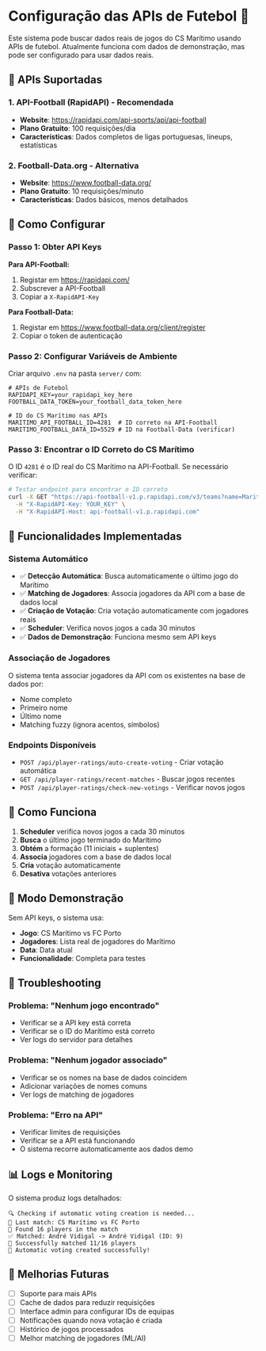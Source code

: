 # Configuração das APIs de Futebol 🏈

Este sistema pode buscar dados reais de jogos do CS Marítimo usando APIs de futebol. Atualmente funciona com dados de demonstração, mas pode ser configurado para usar dados reais.

## 🔧 APIs Suportadas

### 1. API-Football (RapidAPI) - Recomendada
- **Website**: https://rapidapi.com/api-sports/api/api-football
- **Plano Gratuito**: 100 requisições/dia
- **Características**: Dados completos de ligas portuguesas, lineups, estatísticas

### 2. Football-Data.org - Alternativa
- **Website**: https://www.football-data.org/
- **Plano Gratuito**: 10 requisições/minuto
- **Características**: Dados básicos, menos detalhados

## 🚀 Como Configurar

### Passo 1: Obter API Keys

**Para API-Football:**
1. Registar em https://rapidapi.com/
2. Subscrever a API-Football
3. Copiar a `X-RapidAPI-Key`

**Para Football-Data:**
1. Registar em https://www.football-data.org/client/register
2. Copiar o token de autenticação

### Passo 2: Configurar Variáveis de Ambiente

Criar arquivo `.env` na pasta `server/` com:

```env
# APIs de Futebol
RAPIDAPI_KEY=your_rapidapi_key_here
FOOTBALL_DATA_TOKEN=your_football_data_token_here

# ID do CS Marítimo nas APIs
MARITIMO_API_FOOTBALL_ID=4281  # ID correto na API-Football
MARITIMO_FOOTBALL_DATA_ID=5529 # ID na Football-Data (verificar)
```

### Passo 3: Encontrar o ID Correto do CS Marítimo

O ID `4281` é o ID real do CS Marítimo na API-Football. Se necessário verificar:

```bash
# Testar endpoint para encontrar o ID correto
curl -X GET "https://api-football-v1.p.rapidapi.com/v3/teams?name=Maritimo" \
  -H "X-RapidAPI-Key: YOUR_KEY" \
  -H "X-RapidAPI-Host: api-football-v1.p.rapidapi.com"
```

## 🎯 Funcionalidades Implementadas

### Sistema Automático
- ✅ **Detecção Automática**: Busca automaticamente o último jogo do Marítimo
- ✅ **Matching de Jogadores**: Associa jogadores da API com a base de dados local
- ✅ **Criação de Votação**: Cria votação automaticamente com jogadores reais
- ✅ **Scheduler**: Verifica novos jogos a cada 30 minutos
- ✅ **Dados de Demonstração**: Funciona mesmo sem API keys

### Associação de Jogadores
O sistema tenta associar jogadores da API com os existentes na base de dados por:
- Nome completo
- Primeiro nome
- Último nome
- Matching fuzzy (ignora acentos, símbolos)

### Endpoints Disponíveis
- `POST /api/player-ratings/auto-create-voting` - Criar votação automática
- `GET /api/player-ratings/recent-matches` - Buscar jogos recentes
- `POST /api/player-ratings/check-new-votings` - Verificar novos jogos

## 🔄 Como Funciona

1. **Scheduler** verifica novos jogos a cada 30 minutos
2. **Busca** o último jogo terminado do Marítimo
3. **Obtém** a formação (11 iniciais + suplentes)
4. **Associa** jogadores com a base de dados local
5. **Cria** votação automaticamente
6. **Desativa** votações anteriores

## 🧪 Modo Demonstração

Sem API keys, o sistema usa:
- **Jogo**: CS Marítimo vs FC Porto
- **Jogadores**: Lista real de jogadores do Marítimo
- **Data**: Data atual
- **Funcionalidade**: Completa para testes

## 🐛 Troubleshooting

### Problema: "Nenhum jogo encontrado"
- Verificar se a API key está correta
- Verificar se o ID do Marítimo está correto
- Ver logs do servidor para detalhes

### Problema: "Nenhum jogador associado"
- Verificar se os nomes na base de dados coincidem
- Adicionar variações de nomes comuns
- Ver logs de matching de jogadores

### Problema: "Erro na API"
- Verificar limites de requisições
- Verificar se a API está funcionando
- O sistema recorre automaticamente aos dados demo

## 📊 Logs e Monitoring

O sistema produz logs detalhados:
```
🔍 Checking if automatic voting creation is needed...
📅 Last match: CS Marítimo vs FC Porto
👥 Found 16 players in the match
✅ Matched: André Vidigal -> André Vidigal (ID: 9)
🎯 Successfully matched 11/16 players
🎉 Automatic voting created successfully!
```

## 🔮 Melhorias Futuras

- [ ] Suporte para mais APIs
- [ ] Cache de dados para reduzir requisições
- [ ] Interface admin para configurar IDs de equipas
- [ ] Notificações quando nova votação é criada
- [ ] Histórico de jogos processados
- [ ] Melhor matching de jogadores (ML/AI) 